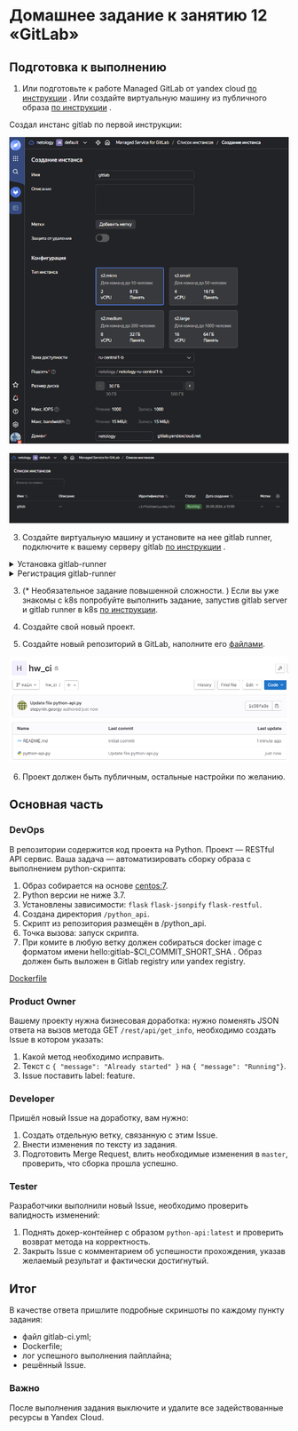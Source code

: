 # Домашнее задание к занятию 12 «GitLab»

## Подготовка к выполнению


1. Или подготовьте к работе Managed GitLab от yandex cloud [по инструкции](https://cloud.yandex.ru/docs/managed-gitlab/operations/instance/instance-create) .
Или создайте виртуальную машину из публичного образа [по инструкции](https://cloud.yandex.ru/marketplace/products/yc/gitlab ) .

Создал инстанс gitlab по первой инструкции:

![изображение](https://github.com/stepynin-georgy/hw_ci_5/blob/main/img/Screenshot_70.png)

![изображение](https://github.com/stepynin-georgy/hw_ci_5/blob/main/img/Screenshot_71.png)

3. Создайте виртуальную машину и установите на нее gitlab runner, подключите к вашему серверу gitlab  [по инструкции](https://docs.gitlab.com/runner/install/linux-repository.html) .

<details><summary>Установка gitlab-runner</summary>

```
root@gitlab-runner:/home/user# curl -L "https://packages.gitlab.com/install/repositories/runner/gitlab-runner/script.deb.sh" | sudo bash

  % Total    % Received % Xferd  Average Speed   Time    Time     Time  Current
                                 Dload  Upload   Total   Spent    Left  Speed
100  6885  100  6885    0     0  17793      0 --:--:-- --:--:-- --:--:-- 17836
Detected operating system as Ubuntu/noble.
Checking for curl...
Detected curl...
Checking for gpg...
Detected gpg...
Running apt-get update... done.
Installing apt-transport-https... done.
Installing /etc/apt/sources.list.d/runner_gitlab-runner.list...done.
Importing packagecloud gpg key... done.
Running apt-get update... done.

The repository is setup! You can now install packages.
root@gitlab-runner:/home/user# sudo apt-get install gitlab-runner
Reading package lists... Done
Building dependency tree... Done
Reading state information... Done
Suggested packages:
  docker-engine
The following NEW packages will be installed:
  gitlab-runner
0 upgraded, 1 newly installed, 0 to remove and 24 not upgraded.
Need to get 500 MB of archives.
After this operation, 568 MB of additional disk space will be used.
Get:1 https://packages.gitlab.com/runner/gitlab-runner/ubuntu noble/main amd64 gitlab-runner amd64 17.4.0-1 [500 MB]
Fetched 500 MB in 7s (68.1 MB/s)
Selecting previously unselected package gitlab-runner.
(Reading database ... 121540 files and directories currently installed.)
Preparing to unpack .../gitlab-runner_17.4.0-1_amd64.deb ...
Unpacking gitlab-runner (17.4.0-1) ...
Setting up gitlab-runner (17.4.0-1) ...
GitLab Runner: creating gitlab-runner...
Home directory skeleton not used
Runtime platform                                    arch=amd64 os=linux pid=3110 revision=b92ee590 version=17.4.0
gitlab-runner: the service is not installed
Runtime platform                                    arch=amd64 os=linux pid=3124 revision=b92ee590 version=17.4.0
gitlab-ci-multi-runner: the service is not installed
Runtime platform                                    arch=amd64 os=linux pid=3143 revision=b92ee590 version=17.4.0
Runtime platform                                    arch=amd64 os=linux pid=3241 revision=b92ee590 version=17.4.0
INFO: Docker installation not found, skipping clear-docker-cache
Scanning processes...
Scanning linux images...

Running kernel seems to be up-to-date.

No services need to be restarted.

No containers need to be restarted.

No user sessions are running outdated binaries.

No VM guests are running outdated hypervisor (qemu) binaries on this host.
root@gitlab-runner:/home/user#
```
</details>

<details><summary>Регистрация gitlab-runner</summary>

```
root@gitlab-runner:/home/user# gitlab-runner register  --url https://hw-netology-ci.gitlab.yandexcloud.net  --token ########################
Runtime platform                                    arch=amd64 os=linux pid=9380 revision=b92ee590 version=17.4.0
Running in system-mode.

Enter the GitLab instance URL (for example, https://gitlab.com/):
[https://hw-netology-ci.gitlab.yandexcloud.net]:
Verifying runner... is valid                        runner=ywiyHUhNJ
Enter a name for the runner. This is stored only in the local config.toml file:
[gitlab-runner]: hw_ci
Enter an executor: kubernetes, docker-autoscaler, custom, ssh, virtualbox, docker, docker-windows, shell, parallels, docker+machine, instance:
shell
Runner registered successfully. Feel free to start it, but if it's running already the config should be automatically reloaded!

Configuration (with the authentication token) was saved in "/etc/gitlab-runner/config.toml"

```
</details>

3. (* Необязательное задание повышенной сложности. )  Если вы уже знакомы с k8s попробуйте выполнить задание, запустив gitlab server и gitlab runner в k8s  [по инструкции](https://cloud.yandex.ru/docs/tutorials/infrastructure-management/gitlab-containers). 

4. Создайте свой новый проект.
5. Создайте новый репозиторий в GitLab, наполните его [файлами](./repository).

![изображение](https://github.com/stepynin-georgy/hw_ci_5/blob/main/img/Screenshot_73.png)

6. Проект должен быть публичным, остальные настройки по желанию.

## Основная часть

### DevOps

В репозитории содержится код проекта на Python. Проект — RESTful API сервис. Ваша задача — автоматизировать сборку образа с выполнением python-скрипта:

1. Образ собирается на основе [centos:7](https://hub.docker.com/_/centos?tab=tags&page=1&ordering=last_updated).
2. Python версии не ниже 3.7.
3. Установлены зависимости: `flask` `flask-jsonpify` `flask-restful`.
4. Создана директория `/python_api`.
5. Скрипт из репозитория размещён в /python_api.
6. Точка вызова: запуск скрипта.
7. При комите в любую ветку должен собираться docker image с форматом имени hello:gitlab-$CI_COMMIT_SHORT_SHA . Образ должен быть выложен в Gitlab registry или yandex registry.

[Dockerfile]() 

### Product Owner

Вашему проекту нужна бизнесовая доработка: нужно поменять JSON ответа на вызов метода GET `/rest/api/get_info`, необходимо создать Issue в котором указать:

1. Какой метод необходимо исправить.
2. Текст с `{ "message": "Already started" }` на `{ "message": "Running"}`.
3. Issue поставить label: feature.

### Developer

Пришёл новый Issue на доработку, вам нужно:

1. Создать отдельную ветку, связанную с этим Issue.
2. Внести изменения по тексту из задания.
3. Подготовить Merge Request, влить необходимые изменения в `master`, проверить, что сборка прошла успешно.


### Tester

Разработчики выполнили новый Issue, необходимо проверить валидность изменений:

1. Поднять докер-контейнер с образом `python-api:latest` и проверить возврат метода на корректность.
2. Закрыть Issue с комментарием об успешности прохождения, указав желаемый результат и фактически достигнутый.

## Итог

В качестве ответа пришлите подробные скриншоты по каждому пункту задания:

- файл gitlab-ci.yml;
- Dockerfile; 
- лог успешного выполнения пайплайна;
- решённый Issue.

### Важно 
После выполнения задания выключите и удалите все задействованные ресурсы в Yandex Cloud.

